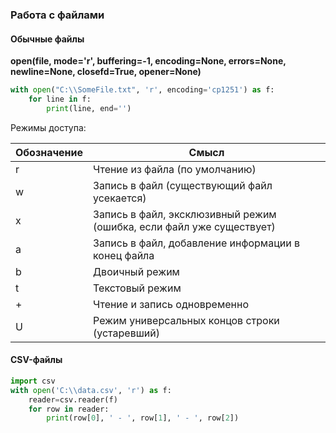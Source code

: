 ### Работа с файлами

#### Обычные файлы

**open(file, mode='r', buffering=-1, encoding=None, errors=None, newline=None, closefd=True, opener=None)**

```python
with open("C:\\SomeFile.txt", 'r', encoding='cp1251') as f:
    for line in f:
        print(line, end='')
```

Режимы доступа:

| Обозначение | Смысл 
|-------------|-------
| r | Чтение из файла (по умолчанию)
| w | Запись в файл (существующий файл усекается)
| x | Запись в файл, эксклюзивный режим (ошибка, если файл уже существует)
| a | Запись в файл, добавление информации в конец файла
| b | Двоичный режим
| t | Текстовый режим
| + | Чтение и запись одновременно
| U | Режим универсальных концов строки (устаревший)


#### CSV-файлы

```python
import csv
with open('C:\\data.csv', 'r') as f:
    reader=csv.reader(f)
    for row in reader:
        print(row[0], ' - ', row[1], ' - ', row[2])
```